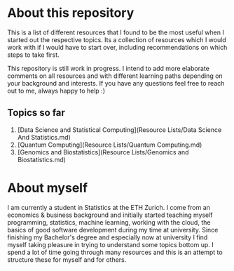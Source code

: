 # About this repository
This is a list of different resources that I found to be the most useful when I started out the respective topics. Its a collection of resources which I would work with if I would have to start over, including recommendations on which steps to take first.

This repository is still work in progress. I intend to add more elaborate comments on all resources and with different learning paths depending on your background and interests. If you have any questions feel free to reach out to me, always happy to help :)

## Topics so far
1. [Data Science and Statistical Computing](Resource Lists/Data Science And Statistics.md)
2. [Quantum Computing](Resource Lists/Quantum Computing.md)
3. [Genomics and Biostatistics](Resource Lists/Genomics and Biostatistics.md)


# About myself
I am currently a student in Statistics at the ETH Zurich. I come from an economics & business background and initially started teaching myself programming, statistics, machine learning, working with the cloud, the basics of good software development during my time at university. Since finishing my Bachelor's degree and especially now at university I find myself taking pleasure in trying to understand some topics bottom up. I spend a lot of time going through many resources and this is an attempt to structure these for myself and for others.
